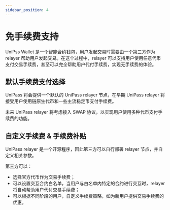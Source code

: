 ```yaml
---
sidebar_position: 4
---
```


# 免手续费支持

UniPss Wallet 是一个智能合约钱包，用户发起交易时需要由一个第三方作为 relayer 帮助用户发起交易。在这个过程中，relayer 可以支持用户使用任意代币支付交易手续费，甚至可以完全帮助用户代付手续费，实现无手续费的体验。

## 默认手续费支付选择

UniPass 将会提供一个默认的 UniPass relayer 节点，在早期 UniPass relayer 将接受用户使用链原生代币和一些主流稳定币支付手续费。

未来 UniPass relayer 将考虑接入 SWAP 协议，以实现用户使用多种代币支付手续费的功能。

## 自定义手续费 & 手续费补贴

UniPass relayer 是一个开源程序，因此第三方可以自行部署 relayer 节点，并自定义相关参数。

第三方可以：
- 选择官方代币作为交易手续费；
- 可以设置交互合约白名单，当用户与白名单内特定的合约进行交互时，relayer 将自动帮助用户代付交易手续费；
- 可以根据不同阶段的用户，自定义手续费策略，如为新用户提供交易手续费的优惠。